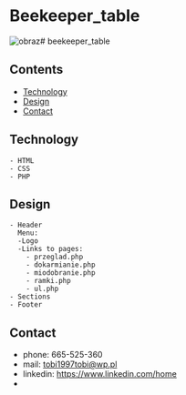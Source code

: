 # Beekeeper_table
![obraz](https://user-images.githubusercontent.com/96210491/231587588-a2d653eb-2e9c-422e-99f2-c2efafc4ae3f.png)# beekeeper_table

## Contents
*  [Technology](#Technology)
*  [Design](#Design)
*  [Contact](#Contact)
## Technology
    - HTML
    - CSS
    - PHP
## Design
    - Header
      Menu:
      -Logo
      -Links to pages:
        - przeglad.php
        - dokarmianie.php
        - miodobranie.php
        - ramki.php
        - ul.php  
    - Sections  
    - Footer  
## Contact
- phone: 665-525-360
- mail: tobi1997tobi@wp.pl
- linkedin: https://www.linkedin.com/home
- 